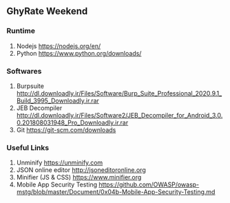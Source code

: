 ## GhyRate Weekend

### Runtime
1. Nodejs https://nodejs.org/en/
2. Python https://www.python.org/downloads/

### Softwares
1. Burpsuite http://dl.downloadly.ir/Files/Software/Burp_Suite_Professional_2020.9.1_Build_3995_Downloadly.ir.rar
2. JEB Decompiler http://dl.downloadly.ir/Files/Software2/JEB_Decompiler_for_Android_3.0.0.201808031948_Pro_Downloadly.ir.rar
3. Git https://git-scm.com/downloads

### Useful Links
1. Unminify https://unminify.com
2. JSON online editor http://jsoneditoronline.org
3. Minifier (JS & CSS) https://www.minifier.org
4. Mobile App Security Testing https://github.com/OWASP/owasp-mstg/blob/master/Document/0x04b-Mobile-App-Security-Testing.md
